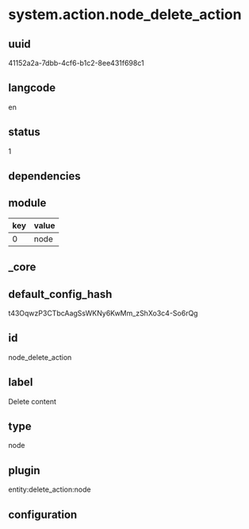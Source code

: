 # system.action.node_delete_action

## uuid
41152a2a-7dbb-4cf6-b1c2-8ee431f698c1

## langcode
en

## status
1

## dependencies

## module
|key|value|
|-|-|
|0|node|


## _core

## default_config_hash
t43OqwzP3CTbcAagSsWKNy6KwMm_zShXo3c4-So6rQg

## id
node_delete_action

## label
Delete content

## type
node

## plugin
entity:delete_action:node

## configuration

